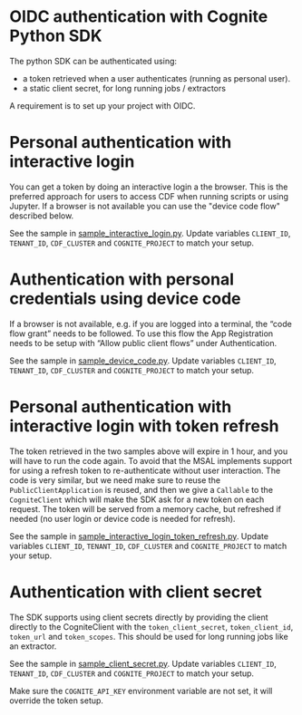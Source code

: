 # OIDC authentication with Cognite Python SDK

The python SDK can be authenticated using:
* a token retrieved when a user authenticates (running as personal user). 
* a static client secret, for long running jobs / extractors

A requirement is to set up your project with OIDC.

# Personal authentication with interactive login
You can get a token by doing an interactive login a the browser. This is the preferred approach for users to access CDF when running scripts or using Jupyter. If a browser is not available you can use the "device code flow" described below.

See the sample in [sample_interactive_login.py](sample_interactive_login.py). Update variables `CLIENT_ID`, `TENANT_ID`, `CDF_CLUSTER` and `COGNITE_PROJECT` to match your setup.

# Authentication with personal credentials using device code

If a browser is not available, e.g. if you are logged into a terminal, the “code flow grant” needs to be followed. To use this flow the App Registration needs to be setup with “Allow public client flows” under Authentication.

See the sample in [sample_device_code.py](sample_device_code.py). Update variables `CLIENT_ID`, `TENANT_ID`, `CDF_CLUSTER` and `COGNITE_PROJECT` to match your setup.

# Personal authentication with interactive login with token refresh

The token retrieved in the two samples above will expire in 1 hour, and you will have to run the code again. To avoid that the MSAL implements support for using a refresh token to re-authenticate without user interaction.
The code is very similar, but we need make sure to reuse the `PublicClientApplication` is reused, and then we give a `Callable` to the `CogniteClient` which will make the SDK ask for a new token on each request. The token will be served from a memory cache, but refreshed if needed (no user login or device code is needed for refresh).

See the sample in [sample_interactive_login_token_refresh.py](sample_interactive_login_token_refresh.py). Update variables `CLIENT_ID`, `TENANT_ID`, `CDF_CLUSTER` and `COGNITE_PROJECT` to match your setup.

# Authentication with client secret

The SDK supports using client secrets directly by providing the client directly to the CogniteClient with the `token_client_secret`, `token_client_id`, `token_url` and  `token_scopes`. This should be used for long running jobs like an extractor.

See the sample in [sample_client_secret.py](sample_client_secret.py). Update variables `CLIENT_ID`, `TENANT_ID`, `CDF_CLUSTER` and `COGNITE_PROJECT` to match your setup.

Make sure the `COGNITE_API_KEY` environment variable are not set, it will override the token setup.
 
